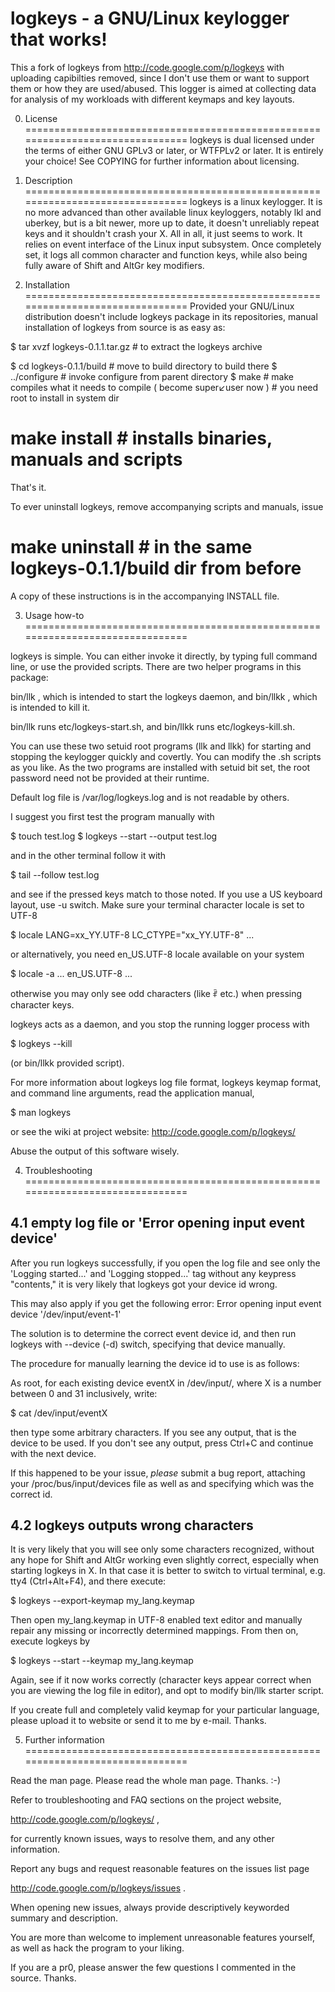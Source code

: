 # logkeys - a GNU/Linux keylogger that works!

This a fork of logkeys from http://code.google.com/p/logkeys with uploading
capibilties removed, since I don't use them or want to support them or how
they are used/abused.  This logger is aimed at collecting data for analysis
of my workloads with different keymaps and key layouts.

 0. License
===============================================================================
logkeys is dual licensed under the terms of either GNU GPLv3 or later, or 
WTFPLv2 or later. It is entirely your choice! See COPYING for further 
information about licensing.


 1. Description
===============================================================================
logkeys is a linux keylogger. It is no more advanced than other available linux
keyloggers, notably lkl and uberkey, but is a bit newer, more up to date, it
doesn't unreliably repeat keys and it shouldn't crash your X. All in all, it
just seems to work. It relies on event interface of the Linux input subsystem. 
Once completely set, it logs all common character and function keys, while also
being fully aware of Shift and AltGr key modifiers.


 2. Installation
===============================================================================
Provided your GNU/Linux distribution doesn't include logkeys package in its
repositories, manual installation of logkeys from source is as easy as:

 $ tar xvzf logkeys-0.1.1.tar.gz      # to extract the logkeys archive
 
 $ cd logkeys-0.1.1/build     # move to build directory to build there
 $ ../configure               # invoke configure from parent directory
 $ make                       # make compiles what it needs to compile
 ( become super↙user now )    # you need root to install in system dir
 # make install               # installs binaries, manuals and scripts

That's it.

To ever uninstall logkeys, remove accompanying scripts and manuals, issue

 # make uninstall    # in the same logkeys-0.1.1/build dir from before

A copy of these instructions is in the accompanying INSTALL file.


 3. Usage how-to
===============================================================================

logkeys is simple. You can either invoke it directly, by typing full command 
line, or use the provided scripts. There are two helper programs in this 
package:

 bin/llk  , which is intended to start the logkeys daemon, and
 bin/llkk , which is intended to kill it.
 
bin/llk runs etc/logkeys-start.sh, and bin/llkk runs etc/logkeys-kill.sh.

You can use these two setuid root programs (llk and llkk) for starting and
stopping the keylogger quickly and covertly. You can modify the .sh scripts as
you like. As the two programs are installed with setuid bit set, the root
password need not be provided at their runtime.

Default log file is /var/log/logkeys.log and is not readable by others.

I suggest you first test the program manually with

 $ touch test.log
 $ logkeys --start --output test.log

and in the other terminal follow it with

 $ tail --follow test.log

and see if the pressed keys match to those noted. If you use a US keyboard
layout, use -u switch. Make sure your terminal character locale is set to UTF-8

 $ locale
 LANG=xx_YY.UTF-8
 LC_CTYPE="xx_YY.UTF-8"
 ...

or alternatively, you need en_US.UTF-8 locale available on your system

 $ locale -a
 ...
 en_US.UTF-8
 ...

otherwise you may only see odd characters (like ꑶ etc.) when pressing character
keys.

logkeys acts as a daemon, and you stop the running logger process with

 $ logkeys --kill

(or bin/llkk provided script).

For more information about logkeys log file format, logkeys keymap format, and
command line arguments, read the application manual,

 $ man logkeys

or see the wiki at project website: http://code.google.com/p/logkeys/

Abuse the output of this software wisely.


 4. Troubleshooting
===============================================================================

4.1 empty log file or 'Error opening input event device'
-------------------------------------------------
After you run logkeys successfully, if you open the log file and see only the
'Logging started...' and 'Logging stopped...' tag without any keypress
"contents," it is very likely that logkeys got your device id wrong.

This may also apply if you get the following error:
  Error opening input event device '/dev/input/event-1'

The solution is to determine the correct event device id, and then run 
logkeys with --device (-d) switch, specifying that device manually.

The procedure for manually learning the device id to use is as follows:

As root, for each existing device eventX in /dev/input/, where X is a number
between 0 and 31 inclusively, write:

 $ cat /dev/input/eventX

then type some arbitrary characters. If you see any output, that is the device
to be used. If you don't see any output, press Ctrl+C and continue with the
next device.

If this happened to be your issue, *please* submit a bug report, attaching
your /proc/bus/input/devices file as well as and specifying which was the
correct id.


4.2 logkeys outputs wrong characters
-------------------------------------------------
It is very likely that you will see only some characters recognized, without
any hope for Shift and AltGr working even slightly correct, especially when
starting logkeys in X. In that case it is better to switch to virtual 
terminal, e.g. tty4 (Ctrl+Alt+F4), and there execute:

 $ logkeys --export-keymap my_lang.keymap

Then open my_lang.keymap in UTF-8 enabled text editor and manually repair any
missing or incorrectly determined mappings. From then on, execute logkeys by

 $ logkeys --start --keymap my_lang.keymap

Again, see if it now works correctly (character keys appear correct when you
are viewing the log file in editor), and opt to modify bin/llk starter script.

If you create full and completely valid keymap for your particular language,
please upload it to website or send it to me by e-mail. Thanks.


 5. Further information
===============================================================================

Read the man page. Please read the whole man page. Thanks. :-)

Refer to troubleshooting and FAQ sections on the project website,

 http://code.google.com/p/logkeys/ ,

for currently known issues, ways to resolve them, and any other information.

Report any bugs and request reasonable features on the issues list page

 http://code.google.com/p/logkeys/issues .

When opening new issues, always provide descriptively keyworded summary and
description.

You are more than welcome to implement unreasonable features yourself, as well
as hack the program to your liking.

If you are a pr0, please answer the few questions I commented in the source.
Thanks.
